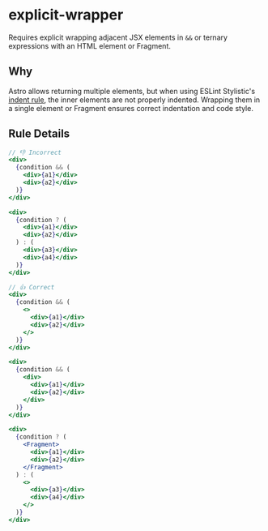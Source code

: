 # explicit-wrapper

Requires explicit wrapping adjacent JSX elements in `&&` or ternary expressions with an HTML element or Fragment.

## Why

Astro allows returning multiple elements, but when using ESLint Stylistic's [indent rule](https://eslint.style/rules/indent), the inner elements are not properly indented. Wrapping them in a single element or Fragment ensures correct indentation and code style.

## Rule Details

```jsx
// 👎 Incorrect
<div>
  {condition && (
    <div>{a1}</div>
    <div>{a2}</div>
  )}
</div>

<div>
  {condition ? (
    <div>{a1}</div>
    <div>{a2}</div>
  ) : (
    <div>{a3}</div>
    <div>{a4}</div>
  )}
</div>
```

```jsx
// 👍 Correct
<div>
  {condition && (
    <>
      <div>{a1}</div>
      <div>{a2}</div>
    </>
  )}
</div>

<div>
  {condition && (
    <div>
      <div>{a1}</div>
      <div>{a2}</div>
    </div>
  )}
</div>

<div>
  {condition ? (
    <Fragment>
      <div>{a1}</div>
      <div>{a2}</div>
    </Fragment>
  ) : (
    <>
      <div>{a3}</div>
      <div>{a4}</div>
    </>
  )}
</div>
```
